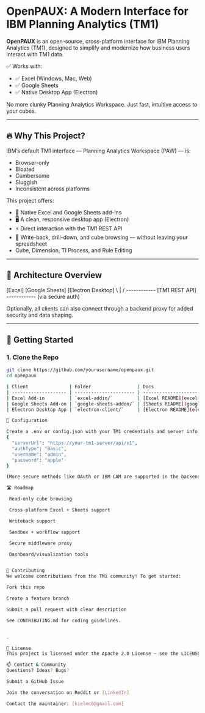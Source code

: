 # OpenPAUX: A Modern Interface for IBM Planning Analytics (TM1)

**OpenPAUX** is an open-source, cross-platform interface for IBM Planning Analytics (TM1), designed to simplify and modernize how business users interact with TM1 data.

✅ Works with:
- ✅ Excel (Windows, Mac, Web)
- ✅ Google Sheets
- ✅ Native Desktop App (Electron)

No more clunky Planning Analytics Workspace. Just fast, intuitive access to your cubes.

---

## 🔥 Why This Project?

IBM’s default TM1 interface — Planning Analytics Workspace (PAW) — is:
- Browser-only
- Bloated
- Cumbersome 
- Sluggish
- Inconsistent across platforms

This project offers:
- 🧩 Native Excel and Google Sheets add-ins
- 🖥️ A clean, responsive desktop app (Electron)
- ⚡ Direct interaction with the TM1 REST API
- 🔄 Write-back, drill-down, and cube browsing — without leaving your spreadsheet
- Cube, Dimension, TI Process, and Rule Editing

---

## 🧱 Architecture Overview

[Excel] [Google Sheets] [Electron Desktop]
\ | /
------------ [TM1 REST API] ------------
(via secure auth)

Optionally, all clients can also connect through a backend proxy for added security and data shaping.

---

## 🚀 Getting Started

### 1. Clone the Repo
```bash
git clone https://github.com/yourusername/openpaux.git
cd openpaux

| Client               | Folder                 | Docs                                           |
| -------------------- | ---------------------- | ---------------------------------------------- |
| Excel Add-in         | `excel-addin/`         | [Excel README](excel-addin/README.md)          |
| Google Sheets Add-on | `google-sheets-addon/` | [Sheets README](google-sheets-addon/README.md) |
| Electron Desktop App | `electron-client/`     | [Electron README](electron-client/README.md)   |

🔧 Configuration

Create a .env or config.json with your TM1 credentials and server info:
{
  "serverUrl": "https://your-tm1-server/api/v1",
  "authType": "Basic",
  "username": "admin",
  "password": "apple"
}

(More secure methods like OAuth or IBM CAM are supported in the backend proxy)

🛣️ Roadmap

 Read-only cube browsing

 Cross-platform Excel + Sheets support

 Writeback support

 Sandbox + workflow support

 Secure middleware proxy

 Dashboard/visualization tools


🤝 Contributing
We welcome contributions from the TM1 community! To get started:

Fork this repo

Create a feature branch

Submit a pull request with clear description

See CONTRIBUTING.md for coding guidelines.


.

📝 License
This project is licensed under the Apache 2.0 License — see the LICENSE file for details.

📫 Contact & Community
Questions? Ideas? Bugs?

Submit a GitHub Issue

Join the conversation on Reddit or [LinkedIn]

Contact the maintainer: [kielmc8@gmail.com]


